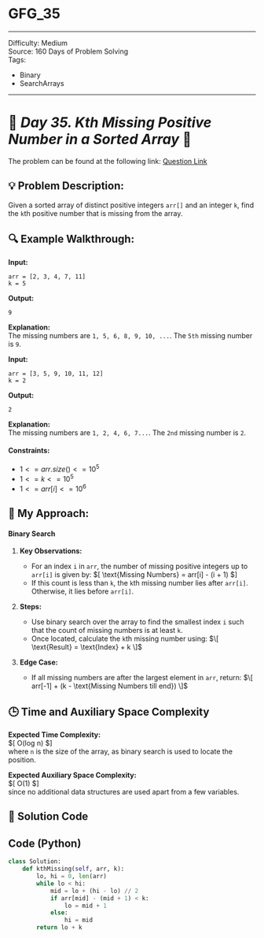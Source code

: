 # GFG_35
---
Difficulty: Medium  
Source: 160 Days of Problem Solving  
Tags:
  - Binary
  - SearchArrays
---

# 🚀 _Day 35. Kth Missing Positive Number in a Sorted Array_ 🧠

The problem can be found at the following link: [Question Link](https://www.geeksforgeeks.org/batch/gfg-160-problems/track/searching-gfg-160/problem/kth-missing-positive-number-in-a-sorted-array/1)


## 💡 **Problem Description:**

Given a sorted array of distinct positive integers `arr[]` and an integer `k`, find the `k`th positive number that is missing from the array.


## 🔍 **Example Walkthrough:**

**Input:**  
```
arr = [2, 3, 4, 7, 11]
k = 5
```

**Output:**  
```
9
```

**Explanation:**  
The missing numbers are `1, 5, 6, 8, 9, 10, ...`. The `5th` missing number is `9`.

**Input:**  
```
arr = [3, 5, 9, 10, 11, 12]
k = 2
```

**Output:**  
```
2
```

**Explanation:**  
The missing numbers are `1, 2, 4, 6, 7...`. The `2nd` missing number is `2`.

#### Constraints:
-  $`1 <= arr.size() <= 10^5`$
- $`1 <= k <= 10^5`$
- $`1 <= arr[i]<= 10^6`$


## 🎯 **My Approach:**

#### Binary Search

1. **Key Observations:**
   - For an index `i` in `arr`, the number of missing positive integers up to `arr[i]` is given by:
     $\[
     \text{Missing Numbers} = arr[i] - (i + 1)
     $\]
   - If this count is less than `k`, the `k`th missing number lies after `arr[i]`. Otherwise, it lies before `arr[i]`.

2. **Steps:**
   - Use binary search over the array to find the smallest index `i` such that the count of missing numbers is at least `k`.
   - Once located, calculate the `k`th missing number using:
    $\[
     \text{Result} = \text{Index} + k
    \]$

3. **Edge Case:**
   - If all missing numbers are after the largest element in `arr`, return:
     $\[
     arr[-1] + (k - \text{Missing Numbers till end})
     \]$





## 🕒 **Time and Auxiliary Space Complexity** 

**Expected Time Complexity:**  
$\[
O(log n)
$\]  
where `n` is the size of the array, as binary search is used to locate the position.

**Expected Auxiliary Space Complexity:**  
$\[
O(1)
$\]  
since no additional data structures are used apart from a few variables.

## 📝 **Solution Code**
## Code (Python)

```python
class Solution:
    def kthMissing(self, arr, k):
        lo, hi = 0, len(arr)
        while lo < hi:
            mid = lo + (hi - lo) // 2
            if arr[mid] - (mid + 1) < k:
                lo = mid + 1
            else:
                hi = mid
        return lo + k
```
